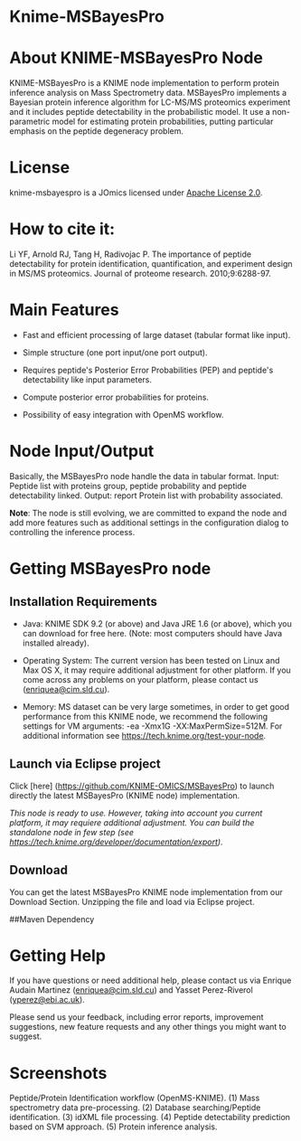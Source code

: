 Knime-MSBayesPro
===============

# About KNIME-MSBayesPro Node

KNIME-MSBayesPro is a KNIME node implementation to perform protein inference analysis on Mass Spectrometry data. MSBayesPro implements a Bayesian protein inference algorithm for LC-MS/MS proteomics experiment and it includes peptide detectability in the probabilistic model. It use a non-parametric model for estimating protein probabilities, putting particular emphasis on the peptide degeneracy problem.  

# License

knime-msbayespro is a JOmics licensed under [Apache License 2.0](http://www.apache.org/licenses/LICENSE-2.0.txt).

# How to cite it:

Li YF, Arnold RJ, Tang H, Radivojac P. The importance of peptide detectability for protein identification, quantification, and experiment design in MS/MS proteomics. Journal of proteome research. 2010;9:6288-97.


# Main Features

* Fast and efficient processing of large dataset (tabular format like input).

* Simple structure (one port input/one port output).

* Requires peptide's Posterior Error Probabilities (PEP) and peptide's detectability like input parameters.

* Compute posterior error probabilities for proteins.

* Possibility of easy integration with OpenMS workflow.


# Node Input/Output

Basically, the MSBayesPro node handle the data in tabular format. Input: Peptide list with proteins group, peptide probability and peptide detectability linked. Output: report Protein list with probability associated.


**Note**: The node is still evolving, we are committed to expand the node and add more features such as additional settings in the configuration dialog to controlling the inference process.

# Getting MSBayesPro node

## Installation Requirements

* Java: KNIME SDK 9.2 (or above) and Java JRE 1.6 (or above), which you can download for free here. (Note: most computers should have Java installed already).

* Operating System: The current version has been tested on Linux and Max OS X, it may require additional adjustment for other platform. If you come across any problems on your platform, please contact us (enriquea@cim.sld.cu).

* Memory: MS dataset can be very large sometimes, in order to get good performance from this KNIME node, we recommend the following settings for VM arguments: -ea -Xmx1G -XX:MaxPermSize=512M. For additional information see https://tech.knime.org/test-your-node.

## Launch via Eclipse project

Click [here]
(https://github.com/KNIME-OMICS/MSBayesPro) to launch directly the latest MSBayesPro (KNIME node) implementation.

*This node is ready to use. However, taking into account you current platform, it may requiere additional adjustment. You can build the standalone node in few step (see https://tech.knime.org/developer/documentation/export).*

## Download

You can get the latest MSBayesPro KNIME node implementation from our Download Section. Unzipping the file and load via Eclipse project.

##Maven Dependency


# Getting Help

If you have questions or need additional help, please contact us via Enrique Audain Martinez (enriquea@cim.sld.cu) and Yasset Perez-Riverol (yperez@ebi.ac.uk).

Please send us your feedback, including error reports, improvement suggestions, new feature requests and any other things you might want to suggest.

# Screenshots

Peptide/Protein Identification workflow (OpenMS-KNIME). (1) Mass spectrometry data pre-processing. (2) Database searching/Peptide identification. (3) idXML file processing. (4) Peptide detectability prediction based on SVM approach. (5) Protein inference analysis.

 



